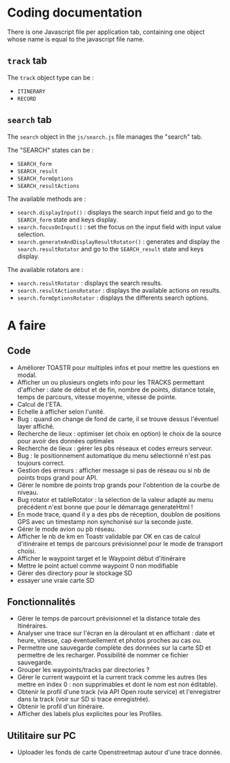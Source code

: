# Coding documentation

There is one Javascript file per application tab, containing one object whose name is equal to the javascript file name.

## `track` tab

The `track` object type can be :
* `ITINERARY`
* `RECORD`

## `search` tab
The `search` object in the `js/search.js` file manages the "search" tab.

The "SEARCH" states can be :

* `SEARCH_form`
* `SEARCH_result`
* `SEARCH_formOptions`
* `SEARCH_resultActions`

The available methods are :
* `search.displayInput()` : displays the search input field and go to the `SEARCH_form` state and keys display.
* `search.focusOnInput()` : set the focus on the input field with input value selection.
* `search.generateAndDisplayResultRotator()` : generates and display the `search.resultRotator` and go to the `SEARCH_result`  state and keys display.

The available rotators are :

* `search.resultRotator` : displays the search results.
* `search.resultActionsRotator` : displays the available actions on results.
* `search.formOptionsRotator` : displays the differents search options.

# A faire

## Code
	
* Améliorer TOASTR pour multiples infos et pour mettre les questions en modal.
* Afficher un ou plusieurs onglets info pour les TRACKS permettant d'afficher : date de début et de fin, nombre de points, distance totale, temps de parcours, vitesse moyenne, vitesse de pointe.
* Calcul de l'ETA.
* Echelle à afficher selon l'unité.
* Bug : quand on change de fond de carte, il se trouve dessus l'éventuel layer affiché.
* Recherche de lieux : optimiser (et choix en option) le choix de la source pour avoir des données optimales
* Recherche de lieux : gérer les pbs réseaux et codes erreurs serveur.
* Bug : le positionnement automatique du menu sélectionné n'est pas toujours correct.
* Gestion des erreurs : afficher message si pas de réseau ou si nb de points trops grand pour API.
* Gérer le nombre de points trop grands pour l'obtention de la courbe de niveau.
* Bug rotator et tableRotator : la sélection de la valeur adapté au menu précédent n'est bonne que pour le démarrage generateHtml !
* En mode trace, quand il y a des pbs de réception, doublon de positions GPS avec un timestamp non synchonisé sur la seconde juste.
* Gérer le mode avion ou pb réseau.
* Afficher le nb de km en Toastr validable par OK en cas de calcul d'itinéraire et temps de parcours prévisionnel pour le mode de transport choisi.
* Afficher le waypoint target et le Waypoint début d'itinéraire
* Mettre le point actuel comme waypoint 0 non modifiable
* Gérer des directory pour le stockage SD
* essayer une vraie carte SD

## Fonctionnalités

* Gérer le temps de parcourt prévisionnel et la distance totale des Itinéraires.
* Analyser une trace sur l'écran en la déroulant et en affichant : date et heure, vitesse, cap éventuellement et photos proches au cas ou.
* Permettre une sauvegarde complète des données sur la carte SD et permettre de les recharger. Possibilité de nommer ce fichier sauvegarde.
* Grouper les waypoints/tracks par directories ?
* Gérer le current waypoint et la current track comme les autres (les mettre en index 0 : non supprimables et dont le nom est non éditable).
* Obtenir le profil d'une track (via API Open route service) et l'enregistrer dans la track (voir sur SD si trace enregistrée).
* Obtenir le profil d'un itinéraire.
* Afficher des labels plus explicites pour les Profiles.
	
## Utilitaire sur PC

* Uploader les fonds de carte Openstreetmap autour d'une trace donnée.
	